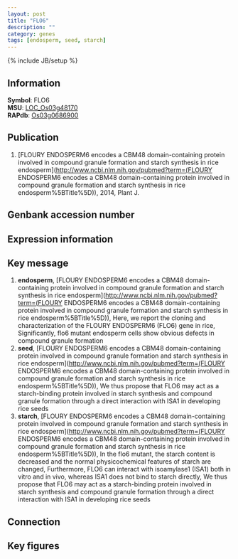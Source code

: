 ```yaml
---
layout: post
title: "FLO6"
description: ""
category: genes
tags: [endosperm, seed, starch]
---
```

{% include JB/setup %}

## Information
__Symbol__: FLO6  
__MSU__: [LOC_Os03g48170](http://rice.plantbiology.msu.edu/cgi-bin/ORF_infopage.cgi?orf=LOC_Os03g48170)  
__RAPdb__: [Os03g0686900](http://rapdb.dna.affrc.go.jp/viewer/gbrowse_details/irgsp1?name=Os03g0686900)  

## Publication
1. [FLOURY ENDOSPERM6 encodes a CBM48 domain-containing protein involved in compound granule formation and starch synthesis in rice endosperm](http://www.ncbi.nlm.nih.gov/pubmed?term=(FLOURY ENDOSPERM6 encodes a CBM48 domain-containing protein involved in compound granule formation and starch synthesis in rice endosperm%5BTitle%5D)), 2014, Plant J.

## Genbank accession number

## Expression information

## Key message
1. __endosperm__, [FLOURY ENDOSPERM6 encodes a CBM48 domain-containing protein involved in compound granule formation and starch synthesis in rice endosperm](http://www.ncbi.nlm.nih.gov/pubmed?term=(FLOURY ENDOSPERM6 encodes a CBM48 domain-containing protein involved in compound granule formation and starch synthesis in rice endosperm%5BTitle%5D)),  Here, we report the cloning and characterization of the FLOURY ENDOSPERM6 (FLO6) gene in rice, Significantly, flo6 mutant endosperm cells show obvious defects in compound granule formation
2. __seed__, [FLOURY ENDOSPERM6 encodes a CBM48 domain-containing protein involved in compound granule formation and starch synthesis in rice endosperm](http://www.ncbi.nlm.nih.gov/pubmed?term=(FLOURY ENDOSPERM6 encodes a CBM48 domain-containing protein involved in compound granule formation and starch synthesis in rice endosperm%5BTitle%5D)),  We thus propose that FLO6 may act as a starch-binding protein involved in starch synthesis and compound granule formation through a direct interaction with ISA1 in developing rice seeds
3. __starch__, [FLOURY ENDOSPERM6 encodes a CBM48 domain-containing protein involved in compound granule formation and starch synthesis in rice endosperm](http://www.ncbi.nlm.nih.gov/pubmed?term=(FLOURY ENDOSPERM6 encodes a CBM48 domain-containing protein involved in compound granule formation and starch synthesis in rice endosperm%5BTitle%5D)),  In the flo6 mutant, the starch content is decreased and the normal physicochemical features of starch are changed, Furthermore, FLO6 can interact with isoamylase1 (ISA1) both in vitro and in vivo, whereas ISA1 does not bind to starch directly, We thus propose that FLO6 may act as a starch-binding protein involved in starch synthesis and compound granule formation through a direct interaction with ISA1 in developing rice seeds

## Connection

## Key figures


